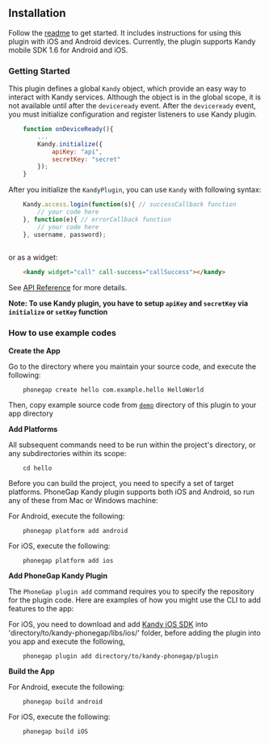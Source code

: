 ## Installation

Follow the [readme] to get started. It includes instructions for using this plugin with iOS and Android devices. Currently, the plugin supports Kandy mobile SDK 1.6 for Android and iOS.

### Getting Started
This plugin defines a global `Kandy` object, which provide an easy way to interact with Kandy services.
Although the object is in the global scope, it is not available until after the `deviceready` event. After the `deviceready` event, you must initialize configuration and register listeners to use Kandy plugin.

```js
    function onDeviceReady(){
        ...
        Kandy.initialize({
            apiKey: "api",
            secretKey: "secret"
        });
    }
```
After you initialize the `KandyPlugin`, you can use `Kandy` with following syntax:

```js
    Kandy.access.login(function(s){ // successCallback function
        // your code here
    }, function(e){ // errorCallback function
        // your code here
    }, username, password);
    
```

or as a widget:

```html
    <kandy widget="call" call-success="callSuccess"></kandy>
```

See [API Reference](#api-reference) for more details.

**Note: To use Kandy plugin, you have to setup `apiKey` and `secretKey` via `initialize` or `setKey` function**

### How to use example codes
**Create the App**

Go to the directory where you maintain your source code, and  execute the following:
```shell
    phonegap create hello com.example.hello HelloWorld
```
Then, copy example source code from [`demo`] directory of this plugin to your app directory

**Add Platforms**

All subsequent commands need to be run within the project's directory, or any subdirectories within its scope:

```shell
    cd hello
```
Before you can build the project, you need to specify a set of target platforms. PhoneGap Kandy plugin supports both iOS and Android, so run any of these from Mac or Windows machine:

For Android, execute the following:

```shell
    phonegap platform add android
```
For iOS, execute the following:
```shell
    phonegap platform add ios
```
**Add PhoneGap Kandy Plugin**

The `PhoneGap plugin add` command requires you to specify the repository for the plugin code. Here are examples of how you might use the CLI to add features to the app:

For iOS, you need to download and add [Kandy iOS SDK] into 'directory/to/kandy-phonegap/libs/ios/' folder, before adding the plugin into you app and  execute the following,

```shell
    phonegap plugin add directory/to/kandy-phonegap/plugin
```
**Build the App**

For Android, execute the following:
```shell
    phonegap build android
```
For iOS, execute the following:
```shell
    phonegap build iOS
```

[readme]: <https://github.com/Kandy-IO/kandy-phonegap/blob/master/README.md>
[Kandy iOS SDK]: <https://developer.kandy.io/docs/ios-sdk/>
[`demo`]: <https://github.com/Kandy-IO/kandy-phonegap/tree/master/demo/www>
